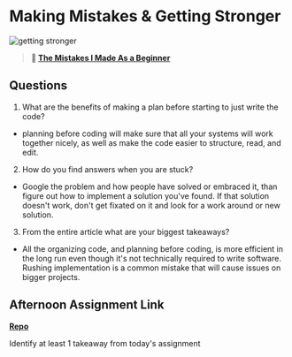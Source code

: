 # Making Mistakes & Getting Stronger

![getting stronger](https://bcw.blob.core.windows.net/public/img/lesson-images/js-bootcamp-logo.jpg)

> **📖 [The Mistakes I Made As a Beginner](https://codeworksacademy.com/fs-student-guide/resources/wk2/06-Coding-Mistakes)**

## Questions

1. What are the benefits of making a plan before starting to just write the code?
 - planning before coding will make sure that all your systems will work together nicely, as well as make the code easier to structure, read, and edit.
2. How do you find answers when you are stuck?
 - Google the problem and how people have solved or embraced it, than figure out how to implement a solution you've found. If that solution doesn't work, don't get fixated on it and look for a work around or new solution.
3. From the entire article what are your biggest takeaways?
 - All the organizing code, and planning before coding, is more efficient in the long run even though it's not technically required to write software. Rushing implementation is a common mistake that will cause issues on bigger projects.

## Afternoon Assignment Link

**[Repo](https://github.com/Ryan-Thrall/boss-monster)**

Identify at least 1 takeaway from today's assignment
